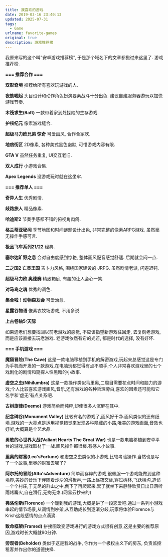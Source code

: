 ```yaml
---
title: 我喜欢的游戏
date: 2019-03-16 23:40:13
updated: 2025-07-31
tags: 
  - Game
urlname: favorite-games
original: true
description: 游戏推荐榜
---
```

我原来写的这个叫"安卓游戏推荐榜", 于是那个域名下的文章都搬过来这里了. 游戏推荐榜.
<!--more-->

**=== 推荐合作 ===**

**双影奇境**
推荐给所有喜欢玩游戏的人.

**夜族崛起**
头目设计和动作角色扮演要素战斗十分出色. 建议自建服务器游玩以加快游戏节奏.

**木筏求生(Raft)**
一款带着家到处探险的生存游戏. 

**护核纪元**
像素游戏缝合.

**超级马力欧兄弟 惊奇**
可爱画风, 合作合家欢.

**地痞街区**
2D像素, 各种美式黑色幽默, 可惜游戏内容有限.

**GTA V**
虽然任务重复, UI交互老旧.

**双人成行**
小游戏合集.

**Apex Legends**
没游戏玩时就在这坐牢.

**=== 推荐单人 ===**

**奇异人生**
优秀剧情.

**歧路旅人**
精品像素.

**哈迪斯2**
节奏手感都不错的俯视角肉鸽.

**格兰蒂亚秘闻**
季节地图和时间谜题设计出色, 非常完整的像素ARPG游戏. 虽然毫无操作手感可言.

**极品飞车系列21/22**
经典.

**塞尔达旷野之息**
会对自由度感到惊艳, 整体画风配音感觉舒适. 后期就会闷一点.

**二之国2 亡灵王国**
吉卜力风格, 围绕国家建设的 JRPG. 虽然剧情老派, 闪避迟钝.

**超级马力欧 奥德赛**
精致箱庭, 有趣的让人会心一笑.

**对马岛之魂**
优秀的调色.

**集合啦！动物森友会**
可爱治愈.

**星露谷物语**
像素农牧场游戏, 不用多说.

**上古卷轴5:天际**

如果遗老们想要找回以前老游戏的感觉, 不应该指望新游戏往回走, 去复刻老游戏, 而是应该直接去玩老游戏. 老游戏依然有它的光芒, 都是时代的选择, 没有好坏. 

**=== 手机游戏 ===**

**魔窟冒险(The Cave)**
这是一款电脑移植到手机的解密游戏,玩起来总感觉这是专门为手机而开发的一款游戏,在电脑玩都觉得有点不顺手;个人非常喜欢游戏里的七个戏剧化的剧情和窥探人性黑暗的小故事.

**虚空之虫(Nihilumbra)**
这是一款操作类似马里奥,二周目需要花点时间和脑力的游戏;个人比较喜欢游戏画风,音乐,还有游戏的各种哲理旁白,喜欢的因素还可能和它名字和'虚无'有点关系吧.

**古树旋律(Deemo)**
游戏简单而纯粹,却使很多人沉醉在其中.

**纪念碑谷(Monument Valley)**
比较有名的游戏了,画风好干净.画风类似的还有纸境.游戏的一大亮点是运用视觉错觉来发现各种隐藏的小路,唯美的游戏画面,音效也好听,大概算是个艺术品.

**勇敢的心世界大战(Valiant Hearts The Great War)**
也是一款电脑移植到安卓平台的游戏,游戏取材于一战.画风操作都很棒.有感人小故事.

**里奥的财富(Leo'sFortune)**
和虚空之虫类似的小游戏,比较考验操作.当然也是写了一个故事,里奥的财富去哪了?

**阿尔托的冒险(Alto'sAdventure)**
简单而存粹的游戏,很佩服一个游戏能做到这种境界,美妙的音乐下伴随着沙沙的滑板声,一路上昼夜交替,穿过树林,飞跃横沟,造访一个个村庄,于无尽的群山之中,倒下了再爬起来,累了就坐下来静静欣赏日出日落听雨烤篝火,自在滑行,无拘无束.(网易云抄来的)

**弗洛伦斯(Florence)**
一个暖到我的游戏,大概是讲了一段恋爱吧.通过一系列小游戏串起的情节场景,从调情到吵架,从互助成长到逐渐分歧,玩家将体验Florence与Krish这段感情的点点滴滴.

**致命框架(Framed)**
拼接图改变游戏进行的游戏方式很有创意,这是主要的推荐原因,游戏时长大概就90分钟.

**旁观者(Beholder)**
类似于这是我的战争, 你作为一个极权主义下的房东, 负责监控租客并作出你的道德抉择. 